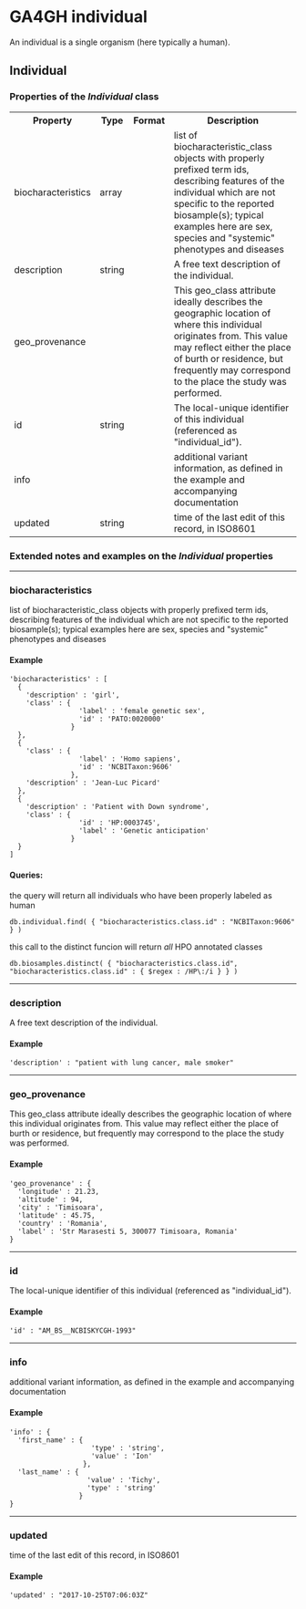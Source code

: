 # GA4GH __individual__
  

An individual is a single organism (here typically a human).

## Individual

<h3>Properties of the <i>Individual</i> class</h3>

<table>
<tr>
  <th>Property</th>
  <th>Type</th>
  <th>Format</th>
  <th>Description</th>
</tr>

<tr>
  <td>biocharacteristics</td>
  <td>array</td>
  <td></td>
  <td>list of biocharacteristic_class objects with properly prefixed term ids, describing features of the individual which are not specific to the reported biosample(s); typical examples here are sex, species and "systemic" phenotypes and diseases
</td>
</tr>

<tr>
  <td>description</td>
  <td>string</td>
  <td></td>
  <td>A free text description of the individual.</td>
</tr>

<tr>
  <td>geo_provenance</td>
  <td></td>
  <td></td>
  <td>This geo_class attribute ideally describes the geographic location of where this individual originates from.
This value may reflect either the place of burth or residence, but frequently may correspond to the place the study was performed.
</td>
</tr>

<tr>
  <td>id</td>
  <td>string</td>
  <td></td>
  <td>The local-unique identifier of this individual (referenced as "individual_id").</td>
</tr>

<tr>
  <td>info</td>
  <td></td>
  <td></td>
  <td>additional variant information, as defined in the example and accompanying documentation</td>
</tr>

<tr>
  <td>updated</td>
  <td>string</td>
  <td></td>
  <td>time of the last edit of this record, in ISO8601</td>
</tr>
</table>

<h3>Extended notes and examples on the <i>Individual</i> properties</h3>


--------------------------------------------------------------------------------
### biocharacteristics

list of biocharacteristic_class objects with properly prefixed term ids, describing features of the individual which are not specific to the reported biosample(s); typical examples here are sex, species and "systemic" phenotypes and diseases


#### Example

```
'biocharacteristics' : [
  {
    'description' : 'girl',
    'class' : {
                 'label' : 'female genetic sex',
                 'id' : 'PATO:0020000'
               }
  },
  {
    'class' : {
                 'label' : 'Homo sapiens',
                 'id' : 'NCBITaxon:9606'
               },
    'description' : 'Jean-Luc Picard'
  },
  {
    'description' : 'Patient with Down syndrome',
    'class' : {
                 'id' : 'HP:0003745',
                 'label' : 'Genetic anticipation'
               }
  }
]
```

#### Queries:
the query will return all individuals who have been properly labeled as human
```
db.individual.find( { "biocharacteristics.class.id" : "NCBITaxon:9606" } )
```


this call to the distinct funcion will return *all* HPO annotated classes
```
db.biosamples.distinct( { "biocharacteristics.class.id", "biocharacteristics.class.id" : { $regex : /HP\:/i } } )
```


--------------------------------------------------------------------------------
### description

A free text description of the individual.

#### Example

```
'description' : "patient with lung cancer, male smoker"
```

--------------------------------------------------------------------------------
### geo_provenance

This geo_class attribute ideally describes the geographic location of where this individual originates from.
This value may reflect either the place of burth or residence, but frequently may correspond to the place the study was performed.


#### Example

```
'geo_provenance' : {
  'longitude' : 21.23,
  'altitude' : 94,
  'city' : 'Timisoara',
  'latitude' : 45.75,
  'country' : 'Romania',
  'label' : 'Str Marasesti 5, 300077 Timisoara, Romania'
}
```

--------------------------------------------------------------------------------
### id

The local-unique identifier of this individual (referenced as "individual_id").

#### Example

```
'id' : "AM_BS__NCBISKYCGH-1993"
```

--------------------------------------------------------------------------------
### info

additional variant information, as defined in the example and accompanying documentation

#### Example

```
'info' : {
  'first_name' : {
                    'type' : 'string',
                    'value' : 'Ion'
                  },
  'last_name' : {
                   'value' : 'Tichy',
                   'type' : 'string'
                 }
}
```

--------------------------------------------------------------------------------
### updated

time of the last edit of this record, in ISO8601

#### Example

```
'updated' : "2017-10-25T07:06:03Z"
```
